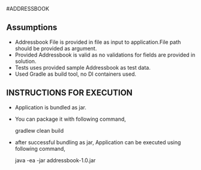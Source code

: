 
#ADDRESSBOOK

Assumptions
--------------
   - Addressbook File is provided in file as input to application.File path should be provided as argument.
   - Provided Addressbook is valid as no validations for fields are provided in solution.
   - Tests uses provided sample Addressbook as test data.
   - Used Gradle as build tool, no DI containers used.
 
INSTRUCTIONS FOR EXECUTION
---------------------------
   - Application is bundled as jar.
   - You can package it with following command,

      gradlew clean build

   - after successful bundling as jar, Application can be executed using following command,
   
      java -ea -jar addressbook-1.0.jar <Addressbook-input-file-path>
